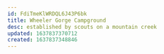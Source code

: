 ```yaml
---
id: FdiTmeKlWRDQL6J43P6bk
title: Wheeler Gorge Campground
desc: established by scouts on a mountain creek
updated: 1637837370712
created: 1637837348846
---
```



